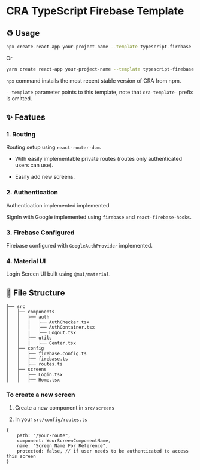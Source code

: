# CRA TypeScript Firebase Template

## ⚙️ Usage

```bash
npx create-react-app your-project-name --template typescript-firebase
```

Or

```bash
yarn create react-app your-project-name --template typescript-firebase
```

`npx` command installs the most recent stable version of CRA from npm.

`--template` parameter points to this template, note that `cra-template-` prefix is omitted.

## ✨ Featues

### 1. Routing

Routing setup using `react-router-dom`.

- With easily implementable private routes (routes only authenticated users can use).

- Easily add new screens.

### 2. Authentication

Authentication implemented implemented

SignIn with Google implemented using `firebase` and `react-firebase-hooks`.

### 3. Firebase Configured

Firebase configured with `GoogleAuthProvider` implemented.

### 4. Material UI

Login Screen UI built using `@mui/material`.

## 🔧 File Structure

```
├── src
│   ├── components
│   │   ├── auth
│   │   |   ├── AuthChecker.tsx
│   │   |   ├── AuthContainer.tsx
│   │   |   ├── Logout.tsx
│   │   ├── utils
│   │   |   ├── Center.tsx
│   ├── config
│   │   ├── firebase.config.ts
│   │   ├── firebase.ts
│   │   ├── routes.ts
│   ├── screens
│   │   ├── Login.tsx
│   │   ├── Home.tsx
```

### To create a new screen

1. Create a new component in `src/screens`

2. In your `src/config/routes.ts`

```tsx
{
    path: "/your-route",
    component: YourScreenComponentName,
    name: "Screen Name For Reference",
    protected: false, // if user needs to be authenticated to access this screen
}
```
